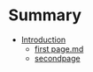 # Summary

* [Introduction](README.md)
  * [first page.md](first-pagemd.md)
  * [secondpage](secondpage.md)



